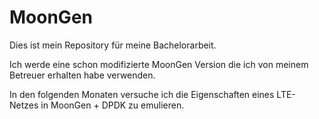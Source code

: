 # MoonGen
Dies ist mein Repository für meine Bachelorarbeit.

Ich werde eine schon modifizierte MoonGen Version die ich von meinem Betreuer erhalten habe verwenden.

In den folgenden Monaten versuche ich die Eigenschaften eines LTE-Netzes in MoonGen + DPDK zu emulieren.
